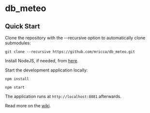 db_meteo
==========

Quick Start
------------

Clone the repository with the --recursive option to automatically clone submodules:

`git clone --recursive https://github.com/mricca/db_meteo.git`

Install NodeJS, if needed, from [here](https://nodejs.org/en/blog/release/v0.12.7/).

Start the development application locally:

`npm install`

`npm start`

The application runs at `http://localhost:8081` afterwards.

Read more on the [wiki](https://github.com/mricca/db_meteo.git/wiki).
